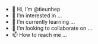 - 👋 Hi, I’m @tieunhep
- 👀 I’m interested in ...
- 🌱 I’m currently learning ...
- 💞️ I’m looking to collaborate on ...
- 📫 How to reach me ...

<!---
tieunhep/tieunhep is a ✨ special ✨ repository because its `README.md` (this file) appears on your GitHub profile.
You can click the Preview link to take a look at your changes.
--->
